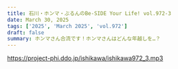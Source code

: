 ```yaml
---
title: 石川・ホンマ・ぶるんのBe-SIDE Your Life! vol.972-3
date: March 30, 2025
tags: ['2025', 'March 2025', 'vol.972']
draft: false
summary: ホンマさん合流です！ホンマさんはどんな年越しを…？
---
```


https://project-phi.ddo.jp/ishikawa/ishikawa972_3.mp3